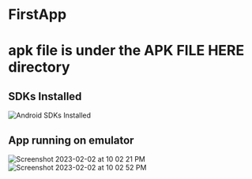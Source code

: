 # FirstApp

# apk file is under the APK FILE HERE directory

## SDKs Installed
![Android SDKs Installed](https://user-images.githubusercontent.com/94663542/216502535-5260c577-005a-4458-b893-d50dc7d1e40d.png)


## App running on emulator
![Screenshot 2023-02-02 at 10 02 21 PM](https://user-images.githubusercontent.com/94663542/216502612-55d0cac6-23a4-4890-9327-bc425f3e5daa.png)
<br>
![Screenshot 2023-02-02 at 10 02 52 PM](https://user-images.githubusercontent.com/94663542/216502696-0d09ee27-3241-46ff-9037-e453cd480b5b.png)
